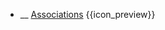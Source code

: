 * __ [Associations]({{baseUrl}}/uml/classDiagrams/associations) <trigger for="pop:classDiagrams-associations-preview">{{icon_preview}}</trigger>

<popover id="pop:classDiagrams-associations-preview" header="{{icon_preview}} Associations" placement="right">
  <div slot="content">
    <include src=".\preview.md" />
  </div>
</popover>
